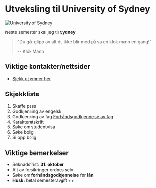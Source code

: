 # Utveksling til University of Sydney

![University of Sydney](/Bilder/sydney.jpg)

Neste semester skal jeg til **Sydney**

> "Du går glipp av alt du ikke blir med på sa en klok mann en gang!"
>
> -- Klok Mann

## Viktige kontakter/nettsider

- [Sjekk ut emner her](https://www.sydney.edu.au/courses/search.html?search-type=course&page=1#f-courses_search_type=Courses)

## Skjekkliste

1. Skaffe pass
2. Godkjenning av engelsk
3. Godkjenning av fag [Forhåndsgodkjennelse av fag](https://www.nmbu.no/studenter/skjema-og-maler-student)
4. Karakterutskrift
5. Søke om studentvisa
6. Søke bolig
7. Si opp bolig

## Viktige bemerkelser

- Søknadsfrist: **31. oktober**
- Alt av forsikringer ordnes selv
- Søke om **forhåndsgodkjennelse** før **lån**
- **Husk:** betal semesteravgift ++
